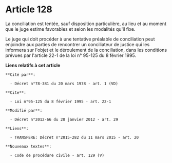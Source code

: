 # Article 128

La conciliation est tentée, sauf disposition particulière, au lieu et au moment que le juge estime favorables et selon les
modalités qu'il fixe.

Le juge qui doit procéder à une tentative préalable de conciliation peut enjoindre aux parties de rencontrer un conciliateur
de justice qui les informera sur l'objet et le déroulement de la conciliation, dans les conditions prévues par l'article 22-1
de la loi n° 95-125 du 8 février 1995.

**Liens relatifs à cet article**

	**Cité par**:

	  - Décret n°78-381 du 20 mars 1978 - art. 1 (VD)

	**Cite**:

	  - Loi n°95-125 du 8 février 1995 - art. 22-1

	**Modifié par**:

	  - Décret n°2012-66 du 20 janvier 2012 - art. 29

	**Liens**:

	  - TRANSFERE: Décret n°2015-282 du 11 mars 2015 - art. 20

	**Nouveaux textes**:

	  - Code de procédure civile - art. 129 (V)
